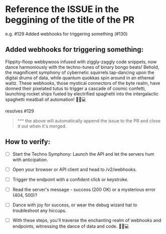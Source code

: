 # Reference the ISSUE in the beggining of the title of the PR
e.g. #129 Added webhooks for triggering something (#130)

## Added webhooks for triggering something:
Flippity-floop webbywoos infused with ziggly-zaggly code snippets, now dance harmoniously with the techno-tunes of binary bongo beats! Behold, the magnificent symphony of cybernetic squirrels tap-dancing upon the digital drums of data, while quantum quokkas spin around in an ethereal waltz. These webhooks, those mystical connectors of the byte realm, have donned their pixelated tutus to trigger a cascade of cosmic confetti, launching rocket ships fueled by electrified spaghetti into the intergalactic spaghetti meatball of automation! 🚀🍝💻

resolves #129  
> ^^^ the above will automatically append the issue to the PR and close it out when it's merged.

## How to verify:

- [ ] Start the Techno Symphony: Launch the API and let the servers hum with anticipation.

- [ ] Open your browser or API client and head to /v2/webhooks.

- [ ] Trigger the endpoint with a confident click or keystroke.

- [ ] Read the server's message - success (200 OK) or a mysterious error (404, 500)?

- [ ] Dance with joy for success, or wear the debug wizard hat to troubleshoot any hiccups.

- [ ] With these steps, you'll traverse the enchanting realm of webhooks and endpoints, witnessing the dance of data and code. 🚀🎶💻

